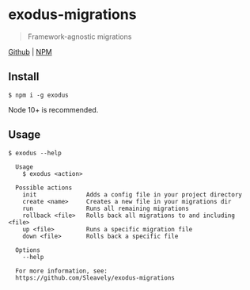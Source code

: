 # exodus-migrations

> Framework-agnostic migrations

[Github](https://github.com/Sleavely/exodus-migrations) | [NPM](https://www.npmjs.com/package/exodus)

## Install

```
$ npm i -g exodus
```

Node 10+ is recommended.

## Usage

```
$ exodus --help

  Usage
    $ exodus <action>

  Possible actions
    init              Adds a config file in your project directory
    create <name>     Creates a new file in your migrations dir
    run               Runs all remaining migrations
    rollback <file>   Rolls back all migrations to and including <file>
    up <file>         Runs a specific migration file
    down <file>       Rolls back a specific file

  Options
    --help

  For more information, see:
  https://github.com/Sleavely/exodus-migrations
```
